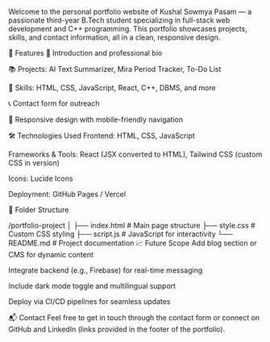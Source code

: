 Welcome to the personal portfolio website of Kushal Sowmya Pasam — a passionate third-year B.Tech student specializing in full-stack web development and C++ programming. This portfolio showcases projects, skills, and contact information, all in a clean, responsive design.

🚀 Features
👋 Introduction and professional bio

📚 Projects: AI Text Summarizer, Mira Period Tracker, To-Do List

🧠 Skills: HTML, CSS, JavaScript, React, C++, DBMS, and more

📞 Contact form for outreach

📱 Responsive design with mobile-friendly navigation

🛠️ Technologies Used
Frontend: HTML, CSS, JavaScript

Frameworks & Tools: React (JSX converted to HTML), Tailwind CSS (custom CSS in version)

Icons: Lucide Icons

Deployment: GitHub Pages / Vercel

📂 Folder Structure

/portfolio-project
│
├── index.html          # Main page structure
├── style.css           # Custom CSS styling
├── script.js           # JavaScript for interactivity
└── README.md           # Project documentation
📈 Future Scope
Add blog section or CMS for dynamic content

Integrate backend (e.g., Firebase) for real-time messaging

Include dark mode toggle and multilingual support

Deploy via CI/CD pipelines for seamless updates

📬 Contact
Feel free to get in touch through the contact form or connect on GitHub and LinkedIn (links provided in the footer of the portfolio).

